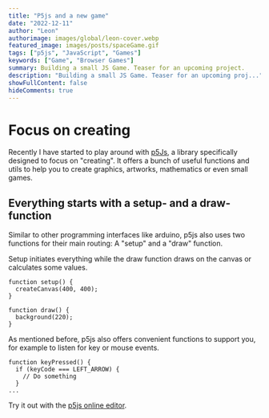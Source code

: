 ```yaml
---
title: "P5js and a new game"
date: "2022-12-11"
author: "Leon"
authorimage: images/global/leon-cover.webp
featured_image: images/posts/spaceGame.gif
tags: ["p5js", "JavaScript", "Games"]
keywords: ["Game", "Browser Games"]
summary: Building a small JS Game. Teaser for an upcoming project.
description: "Building a small JS Game. Teaser for an upcoming proj..."
showFullContent: false
hideComments: true
---
```


# Focus on creating

Recently I have started to play around with [p5Js](https://p5js.org/), a library specifically designed to focus on "creating". 
It offers a bunch of useful functions and utils to help you to create graphics, artworks, mathematics or even small games.

## Everything starts with a setup- and a draw-function

Similar to other programming interfaces like arduino, p5js also uses two functions for their main routing: A "setup" and a "draw" function. 

Setup initiates everything while the draw function draws on the canvas or calculates some values. 

```
function setup() {
  createCanvas(400, 400);
}

function draw() {
  background(220);
}
```

As mentioned before, p5js also offers convenient functions to support you, for example to listen for key or mouse events.

```
function keyPressed() {
  if (keyCode === LEFT_ARROW) {
    // Do something
  }
...  
```

Try it out with the [p5js online editor](https://editor.p5js.org/).
